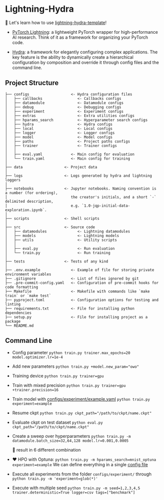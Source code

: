 # Lightning-Hydra

🚡 Let's learn how to use [lightning-hydra-template](https://github.com/ashleve/lightning-hydra-template)!

- [PyTorch Lightning](https://github.com/Lightning-AI/lightning): a lightweight PyTorch wrapper for high-performance AI research. Think of it as a framework for organizing your PyTorch code.

- [Hydra](https://github.com/facebookresearch/hydra): a framework for elegantly configuring complex applications. The key feature is the ability to dynamically create a hierarchical configuration by composition and override it through config files and the command line.


## Project Structure

```
├── configs                   <- Hydra configuration files
│   ├── callbacks                <- Callbacks configs
│   ├── datamodule               <- Datamodule configs
│   ├── debug                    <- Debugging configs
│   ├── experiment               <- Experiment configs
│   ├── extras                   <- Extra utilities configs
│   ├── hparams_search           <- Hyperparameter search configs
│   ├── hydra                    <- Hydra configs
│   ├── local                    <- Local configs
│   ├── logger                   <- Logger configs
│   ├── model                    <- Model configs
│   ├── paths                    <- Project paths configs
│   ├── trainer                  <- Trainer configs
│   │
│   ├── eval.yaml             <- Main config for evaluation
│   └── train.yaml            <- Main config for training
│
├── data                   <- Project data
│
├── logs                   <- Logs generated by hydra and lightning loggers
│
├── notebooks              <- Jupyter notebooks. Naming convention is a number (for ordering),
│                             the creator's initials, and a short `-` delimited description,
│                             e.g. `1.0-jqp-initial-data-exploration.ipynb`.
│
├── scripts                <- Shell scripts
│
├── src                    <- Source code
│   ├── datamodules              <- Lightning datamodules
│   ├── models                   <- Lightning models
│   ├── utils                    <- Utility scripts
│   │
│   ├── eval.py                  <- Run evaluation
│   └── train.py                 <- Run training
│
├── tests                  <- Tests of any kind
│
├── .env.example              <- Example of file for storing private environment variables
├── .gitignore                <- List of files ignored by git
├── .pre-commit-config.yaml   <- Configuration of pre-commit hooks for code formatting
├── Makefile                  <- Makefile with commands like `make train` or `make test`
├── pyproject.toml            <- Configuration options for testing and linting
├── requirements.txt          <- File for installing python dependencies
├── setup.py                  <- File for installing project as a package
└── README.md
```

## Command Line

- Config parameter
`python train.py trainer.max_epochs=20 model.optimizer.lr=1e-4`

- Add new parameters `python train.py +model.new_param="owo"`

- Training device `python train.py trainer=gpu`

- Train with mixed precision `python train.py trainer=gpu +trainer.precision=16`

- Train model with [configs/experiment/example.yaml](https://github.com/ashleve/lightning-hydra-template/blob/main/configs/experiment/example.yaml) `python train.py experiment=example`

- Resume ckpt `python train.py ckpt_path="/path/to/ckpt/name.ckpt"`

- Evaluate ckpt on test dataset `python eval.py ckpt_path="/path/to/ckpt/name.ckpt"`

- Create a sweep over hyperparameters `python train.py -m datamodule.batch_size=32,64,128 model.lr=0.001,0.0005` 

  🥑 result in 6 different combination 

- :heart: HPO with Optuna: `python train.py -m hparams_search=mnist_optuna experiment=example`  We can define everything in a single [config file](https://github.com/ashleve/lightning-hydra-template/blob/main/configs/hparams_search/mnist_optuna.yaml)

- Execute all experiments from the folder `configs/experiment/` through `python train.py -m 'experiment=glob(*)'`

- Execute with multiple seed `python train.py -m seed=1,2,3,4,5 trainer.deterministic=True logger=csv tags=["benchmark"]` 
